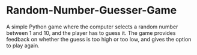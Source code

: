 # Random-Number-Guesser-Game
A simple Python game where the computer selects a random number between 1 and 10, and the player has to guess it. The game provides feedback on whether the guess is too high or too low, and gives the option to play again.
